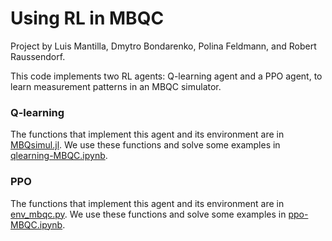 # Using RL in MBQC

Project by Luis Mantilla, Dmytro Bondarenko, Polina Feldmann, and Robert Raussendorf.

This code implements two RL agents: Q-learning agent and a PPO agent, to learn measurement patterns in an MBQC simulator.

### Q-learning 
The functions that implement this agent and its environment are in [MBQsimul.jl](MBQsimul.jl). 
We use these functions and solve some examples in [qlearning-MBQC.ipynb](qlearning-MBQC.ipynb).

### PPO
The functions that implement this agent and its environment are in [env_mbqc.py](env_mbqc.py).
We use these functions and solve some examples in [ppo-MBQC.ipynb](ppo-MBQC.ipynb).

